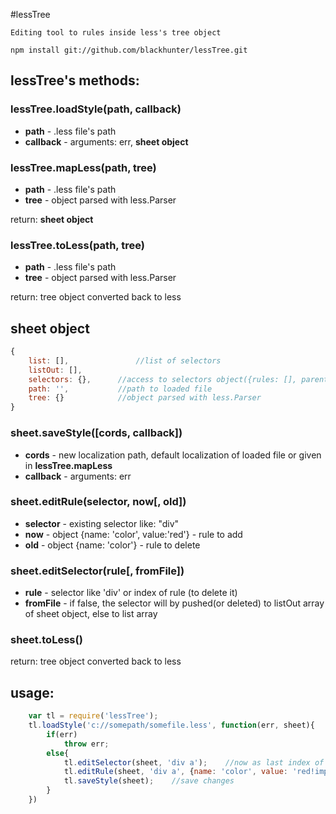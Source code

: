 #lessTree
```
Editing tool to rules inside less's tree object

npm install git://github.com/blackhunter/lessTree.git
```

## lessTree's methods:


### lessTree.loadStyle(path, callback)
* **path** - .less file's path
* **callback** - arguments: err, **sheet object**


### lessTree.mapLess(path, tree)
* **path** - .less file's path
* **tree** - object parsed with less.Parser

return: **sheet object**

### lessTree.toLess(path, tree)
* **path** - .less file's path
* **tree** - object parsed with less.Parser

return: tree object converted back to less


## sheet object
``` js
{
	list: [],				//list of selectors
	listOut: [],
	selectors: {},		//access to selectors object({rules: [], parent: {}}) by selector
	path: '',			//path to loaded file
	tree: {}			//object parsed with less.Parser
}
```

### sheet.saveStyle([cords, callback])
* **cords** - new localization path, default localization of loaded file or given in **lessTree.mapLess**
* **callback** - arguments: err


### sheet.editRule(selector, now[, old])
* **selector** - existing selector like: "div"
* **now** - object {name: 'color', value:'red'} - rule to add
* **old** - object {name: 'color'} - rule to delete


### sheet.editSelector(rule[, fromFile])
* **rule** - selector like 'div' or index of rule (to delete it)
* **fromFile** - if false, the selector will by pushed(or deleted) to listOut array of sheet object, else to list array


### sheet.toLess()

return: tree object converted back to less


## usage:
``` js
	var tl = require('lessTree');
	tl.loadStyle('c://somepath/somefile.less', function(err, sheet){
		if(err)
			throw err;
		else{
			tl.editSelector(sheet, 'div a');	//now as last index of list array
			tl.editRule(sheet, 'div a', {name: 'color', value: 'red!important'});	//and have "color" prop
			tl.saveStyle(sheet);	//save changes
		}
	})
```
